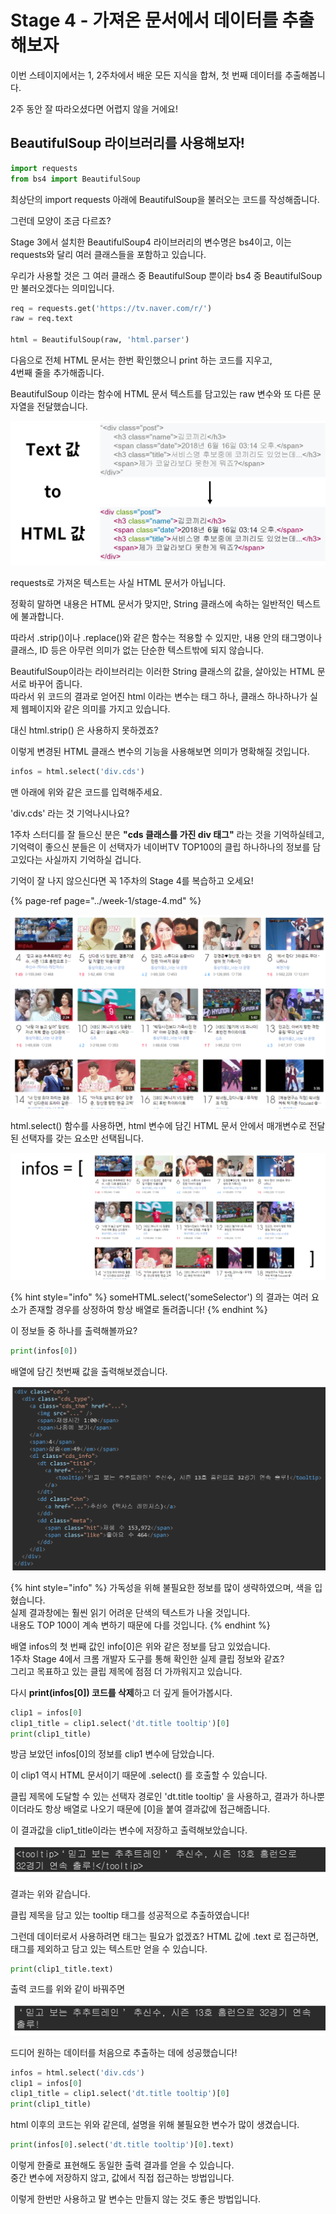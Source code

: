 # Stage 4 - 가져온 문서에서 데이터를 추출해보자

이번 스테이지에서는 1, 2주차에서 배운 모든 지식을 합쳐, 첫 번째 데이터를 추출해봅니다.

2주 동안 잘 따라오셨다면 어렵지 않을 거에요!

## BeautifulSoup 라이브러리를 사용해보자!

```python
import requests
from bs4 import BeautifulSoup
```

최상단의 import requests 아래에 BeautifulSoup을 불러오는 코드를 작성해줍니다.

그런데 모양이 조금 다르죠?

Stage 3에서 설치한 BeautifulSoup4 라이브러리의 변수명은 bs4이고, 이는 requests와 달리 여러 클래스들을 포함하고 있습니다.

우리가 사용할 것은 그 여러 클래스 중 BeautifulSoup 뿐이라 bs4 중 BeautifulSoup 만 불러오겠다는 의미입니다.

```python
req = requests.get('https://tv.naver.com/r/')
raw = req.text

html = BeautifulSoup(raw, 'html.parser')
```

다음으로 전체 HTML 문서는 한번 확인했으니 print 하는 코드를 지우고,  
4번째 줄을 추가해줍니다.

BeautifulSoup 이라는 함수에 HTML 문서 텍스트를 담고있는 raw 변수와 또 다른 문자열을 전달했습니다.

![](../.gitbook/assets/image%20%2869%29.png)

requests로 가져온 텍스트는 사실 HTML 문서가 아닙니다.

정확히 말하면 내용은 HTML 문서가 맞지만, String 클래스에 속하는 일반적인 텍스트에 불과합니다.

따라서 .strip\(\)이나 .replace\(\)와 같은 함수는 적용할 수 있지만, 내용 안의 태그명이나 클래스, ID 등은 아무런 의미가 없는 단순한 텍스트밖에 되지 않습니다.

BeautifulSoup이라는 라이브러리는 이러한 String 클래스의 값을, 살아있는 HTML 문서로 바꾸어 줍니다.   
따라서 위 코드의 결과로 얻어진 html 이라는 변수는 태그 하나, 클래스 하나하나가 실제 웹페이지와 같은 의미를 가지고 있습니다.

대신 html.strip\(\) 은 사용하지 못하겠죠?

이렇게 변경된 HTML 클래스 변수의 기능을 사용해보면 의미가 명확해질 것입니다.

```python
infos = html.select('div.cds')
```

맨 아래에 위와 같은 코드를 입력해주세요.

'div.cds' 라는 것 기억나시나요?

1주차 스터디를 잘 들으신 분은 **"cds 클래스를 가진 div 태그"** 라는 것을 기억하실테고, 기억력이 좋으신 분들은 이 선택자가 네이버TV TOP100의 클립 하나하나의 정보를 담고있다는 사실까지 기억하실 겁니다.

기억이 잘 나지 않으신다면 꼭 1주차의 Stage 4를 복습하고 오세요!

{% page-ref page="../week-1/stage-4.md" %}

![&#xC5EC;&#xAE30;&#xC788;&#xB294; &#xD074;&#xB9BD; &#xD558;&#xB098;&#xD558;&#xB098;&#xAC00; div.cds&#xC5D0; &#xB2F4;&#xACA8;&#xC788;&#xC2B5;&#xB2C8;&#xB2E4;.](../.gitbook/assets/image%20%2863%29.png)

html.select\(\) 함수를 사용하면, html 변수에 담긴 HTML 문서 안에서 매개변수로 전달된 선택자를 갖는 요소만 선택됩니다.

![](../.gitbook/assets/image%20%2811%29.png)

{% hint style="info" %}
someHTML.select\('someSelector'\) 의 결과는 여러 요소가 존재할 경우를 상정하여 항상 배열로 돌려줍니다!
{% endhint %}

이 정보들 중 하나를 출력해볼까요?

```python
print(infos[0])
```

배열에 담긴 첫번째 값을 출력해보겠습니다.

![](../.gitbook/assets/image%20%2822%29.png)

{% hint style="info" %}
가독성을 위해 불필요한 정보를 많이 생략하였으며, 색을 입혔습니다.  
실제 결과창에는 훨씬 읽기 어려운 단색의 텍스트가 나올 것입니다.  
내용도 TOP 100이 계속 변하기 때문에 다를 것입니다.
{% endhint %}

배열 infos의 첫 번째 값인 info\[0\]은 위와 같은 정보를 담고 있었습니다.  
1주차 Stage 4에서 크롬 개발자 도구를 통해 확인한 실제 클립 정보와 같죠?  
그리고 목표하고 있는 클립 제목에 점점 더 가까워지고 있습니다.

다시 **print\(infos\[0\]\) 코드를 삭제**하고 더 깊게 들어가봅시다.

```python
clip1 = infos[0]
clip1_title = clip1.select('dt.title tooltip')[0]
print(clip1_title)
```

방금 보았던 infos\[0\]의 정보를 clip1 변수에 담았습니다.

이 clip1 역시 HTML 문서이기 때문에 .select\(\) 를 호출할 수 있습니다.

클립 제목에 도달할 수 있는 선택자 경로인 'dt.title tooltip' 을 사용하고, 결과가 하나뿐이더라도 항상 배열로 나오기 때문에 \[0\]을 붙여 결과값에 접근해줍니다.

이 결과값을 clip1\_title이라는 변수에 저장하고 출력해보았습니다.

![](../.gitbook/assets/image%20%2828%29.png)

결과는 위와 같습니다.

클립 제목을 담고 있는 tooltip 태그를 성공적으로 추출하였습니다!

그런데 데이터로서 사용하려면 태그는 필요가 없겠죠? HTML 값에 .text 로 접근하면, 태그를 제외하고 담고 있는 텍스트만 얻을 수 있습니다.

```python
print(clip1_title.text)
```

출력 코드를 위와 같이 바꿔주면

![](../.gitbook/assets/image%20%2827%29.png)

드디어 원하는 데이터를 처음으로 추출하는 데에 성공했습니다!

```python
infos = html.select('div.cds')
clip1 = infos[0]
clip1_title = clip1.select('dt.title tooltip')[0]
print(clip1_title)
```

html 이후의 코드는 위와 같은데, 설명을 위해 불필요한 변수가 많이 생겼습니다.

```python
print(infos[0].select('dt.title tooltip')[0].text)
```

이렇게 한줄로 표현해도 동일한 출력 결과를 얻을 수 있습니다.  
중간 변수에 저장하지 않고, 값에서 직접 접근하는 방법입니다.

이렇게 한번만 사용하고 말 변수는 만들지 않는 것도 좋은 방법입니다.

